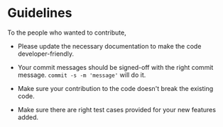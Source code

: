 # Guidelines 

To the people who wanted to contribute,

* Please update the necessary documentation to make the code developer-friendly.

* Your commit messages should be signed-off with the right commit message. `commit -s -m 'message'` will do it.

* Make sure your contribution to the code doesn't break the existing code.

* Make sure there are right test cases provided for your new features added.